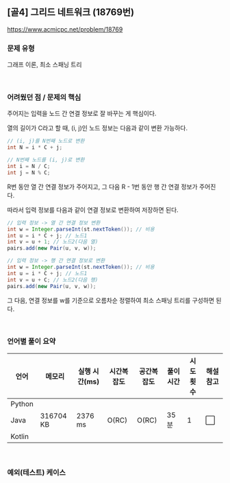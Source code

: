## [골4] 그리드 네트워크 (18769번)

https://www.acmicpc.net/problem/18769

### 문제 유형

그래프 이론, 최소 스패닝 트리

<br>

### 어려웠던 점 / 문제의 핵심

주어지는 입력을 노드 간 연결 정보로 잘 바꾸는 게 핵심이다.

열의 길이가 C라고 할 때, (i, j)인 노드 정보는 다음과 같이 변환 가능하다.

```java
// (i, j)를 N번째 노드로 변환
int N = i * C + j;

// N번째 노드를 (i, j)로 변환
int i = N / C;
int j = N % C;
```

R번 동안 열 간 연결 정보가 주어지고, 그 다음 R - 1번 동안 행 간 연결 정보가 주어진다.

따라서 입력 정보를 다음과 같이 연결 정보로 변환하여 저장하면 된다.

```java
// 입력 정보 -> 열 간 연결 정보 변환
int w = Integer.parseInt(st.nextToken()); // 비용
int u = i * C + j; // 노드1
int v = u + 1; // 노드2(다음 열)
pairs.add(new Pair(u, v, w));

// 입력 정보 -> 행 간 연결 정보로 변환
int w = Integer.parseInt(st.nextToken()); // 비용
int u = i * C + j; // 노드1
int v = u + C; // 노드2(다음 행)
pairs.add(new Pair(u, v, w));
```

그 다음, 연결 정보를 w를 기준으로 오름차순 정렬하여 최소 스패닝 트리를 구성하면 된다.

<br>

### 언어별 풀이 요약

| 언어   | 메모리    | 실행 시간(ms) | 시간복잡도 | 공간복잡도 | 풀이 시간 | 시도 횟수 | 해설 참고            |
| ------ | --------- | ------------- | ---------- | ---------- | --------- | --------- | -------------------- |
| Python |           |               |            |            |           |           |                      |
| Java   | 316704 KB | 2376 ms       | O(RC)      | O(RC)      | 35분      | 1         | :white_large_square: |
| Kotlin |           |               |            |            |           |           |                      |

<br>

### 예외(테스트) 케이스

```
```

